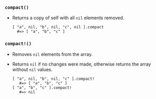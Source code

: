 ### `compact()`

- Returns a copy of self with all `nil` elements removed.

      [ "a", nil, "b", nil, "c", nil ].compact
        #=> [ "a", "b", "c" ]

### `compact!()`

- Removes `nil` elements from the array.
- Returns `nil` if no changes were made, otherwise returns the array without `nil` values.

      [ "a", nil, "b", nil, "c" ].compact!
         #=> [ "a", "b", "c" ]
      [ "a", "b", "c" ].compact!
         #=> nil
